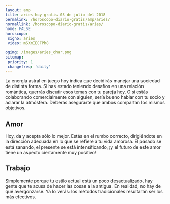 ```yaml
---
layout: amp
title: aries hoy gratis 03 de julio del 2018 
permalink: /horoscopo-diario-gratis/amp/aries/
normallink: /horoscopo-diario-gratis/aries/
home: FALSE
horoscopo:
 signo: aries
 video: mSXmIECFPh8

ogimg: /images/aries_char.png
sitemap:
 priority: 1
 changefreq: 'daily'
---
```



La energía astral en juego hoy indica que decidirás manejar una sociedad de distinta forma. Si has estado teniendo desafíos en una relación romántica, querrás discutir esos temas con tu pareja hoy. O si estás colaborando comercialmente con alguien, sería bueno hablar con tu socio y aclarar la atmósfera. Deberás asegurarte que ambos compartan los mismos objetivos.

## Amor

Hoy, da y acepta sólo lo mejor. Estás en el rumbo correcto, dirigiéndote en la dirección adecuada en lo que se refiere a tu vida amorosa. El pasado se está sanando, el presente se está intensificando, ¡y el futuro de este amor tiene un aspecto ciertamente muy positivo!

## Trabajo

Simplemente porque tu estilo actual está un poco desactualizado, hay gente que te acusa de hacer las cosas a la antigua. En realidad, no hay de qué avergonzarse. Ya lo verás: los métodos tradicionales resultarán ser los más efectivos.